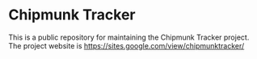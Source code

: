 # Chipmunk Tracker
This is a public repository for maintaining the Chipmunk Tracker project.
The project website is https://sites.google.com/view/chipmunktracker/
